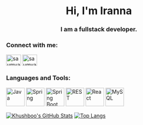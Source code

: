 <h1 align="center">Hi, I'm Iranna</h1>
<h3 align="center">I am a fullstack developer.</h3>

<h3 align="left">Connect with me:</h3>
<p align="left">
<a href="https://twitter.com/IrannaHejjegar" target="blank"><img align="center" src="https://raw.githubusercontent.com/rahuldkjain/github-profile-readme-generator/master/src/images/icons/Social/twitter.svg" alt="saumya1singh" height="30" width="40" /></a>
<a href="https://www.linkedin.com/in/iranna-hejjegar-6a74931ab/" target="blank"><img align="center" src="https://raw.githubusercontent.com/rahuldkjain/github-profile-readme-generator/master/src/images/icons/Social/linked-in-alt.svg" alt="saumya1singh" height="30" width="40" /></a>
</p>

<h3 align="left">Languages and Tools:</h3>
<p align="left"> <a href="https://www.java.com/en/"><img width="50" src="https://user-images.githubusercontent.com/25181517/117201156-9a724800-adec-11eb-9a9d-3cd0f67da4bc.png" alt="Java" title="Java"/></a>
	<a href="https://spring.io/projects/spring-framework"><img width="50" src="https://user-images.githubusercontent.com/25181517/117201470-f6d56780-adec-11eb-8f7c-e70e376cfd07.png" alt="Spring" title="Spring"/></a>
	<a href="https://spring.io/projects/spring-boot"><img width="50" src="https://user-images.githubusercontent.com/25181517/183891303-41f257f8-6b3d-487c-aa56-c497b880d0fb.png" alt="Spring Boot" title="Spring Boot"/></a>
	<img width="50" src="https://user-images.githubusercontent.com/25181517/192107858-fe19f043-c502-4009-8c47-476fc89718ad.png" alt="REST" title="REST"/></code>
	<a href="https://react.dev/"><img width="50" src="https://user-images.githubusercontent.com/25181517/183897015-94a058a6-b86e-4e42-a37f-bf92061753e5.png" alt="React" title="React"/></a>
	<a href="https://www.mysql.com/"><img width="50" src="https://user-images.githubusercontent.com/25181517/183896128-ec99105a-ec1a-4d85-b08b-1aa1620b2046.png" alt="MySQL" title="MySQL"/></a></p>

 [![Khushboo's GitHub Stats](https://github-readme-stats.vercel.app/api?username=iranna22&hide=issues&count_private=true&show_icons=true&theme=calm)](https://github.com/iranna22/github-readme-stats)
[![Top Langs](https://github-readme-stats.vercel.app/api/top-langs/?username=iranna22&layout=compact&theme=calm)](https://github.com/iranna22/github-readme-stats)
